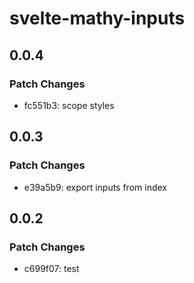 # svelte-mathy-inputs

## 0.0.4

### Patch Changes

- fc551b3: scope styles

## 0.0.3

### Patch Changes

- e39a5b9: export inputs from index

## 0.0.2

### Patch Changes

- c699f07: test
